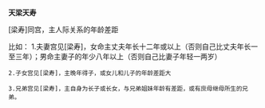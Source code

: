 **天梁天寿**

[梁寿]同宫，主人际关系的年龄差距

比如：
    1.夫妻宫见[梁寿]，女命主丈夫年长十二年或以上（否则自己比丈夫年长一至三年）；男命主妻子的年少八年以上（否则自己比妻子年轻一两岁）

    2.子女宫见[梁寿]，主晚年得子，或女儿和儿子的年龄差距大

    3.兄弟宫见[梁寿]，主自身为长子或长女，与兄弟姐妹年龄有差距，或有庶母继母所生的兄弟。